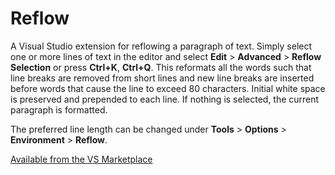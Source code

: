 # Reflow

A Visual Studio extension for reflowing a paragraph of text. Simply select one
or more lines of text in the editor and select **Edit** > **Advanced** >
**Reflow Selection** or press **Ctrl+K**, **Ctrl+Q**. This reformats all the
words such that line breaks are removed from short lines and new line breaks are
inserted before words that cause the line to exceed 80 characters. Initial white
space is preserved and prepended to each line. If nothing is selected, the
current paragraph is formatted.

The preferred line length can be changed under **Tools** > **Options** >
**Environment** > **Reflow**.

[Available from the VS Marketplace](https://marketplace.visualstudio.com/items?itemName=KlausHartke.Reflow)

